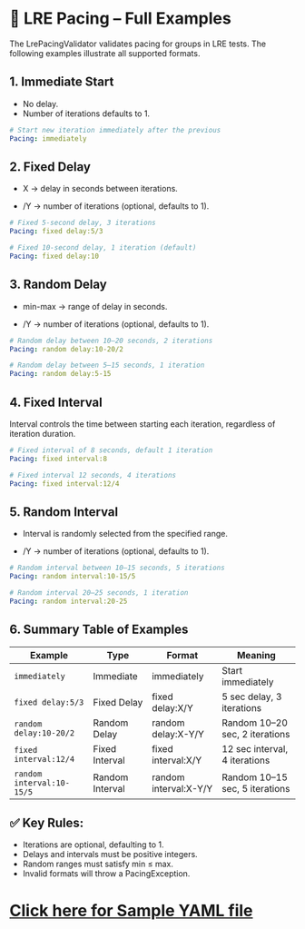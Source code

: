 # 📘 LRE Pacing – Full Examples

The LrePacingValidator validates pacing for groups in LRE tests. The following examples illustrate all supported
formats.

## 1. Immediate Start

* No delay.
* Number of iterations defaults to 1.

```yaml
# Start new iteration immediately after the previous
Pacing: immediately
```

## 2. Fixed Delay

* X → delay in seconds between iterations.

* /Y → number of iterations (optional, defaults to 1).

```yaml
# Fixed 5-second delay, 3 iterations
Pacing: fixed delay:5/3

# Fixed 10-second delay, 1 iteration (default)
Pacing: fixed delay:10

```

## 3. Random Delay

* min-max → range of delay in seconds.

* /Y → number of iterations (optional, defaults to 1).

```yaml
# Random delay between 10–20 seconds, 2 iterations
Pacing: random delay:10-20/2

# Random delay between 5–15 seconds, 1 iteration
Pacing: random delay:5-15
```

## 4. Fixed Interval

Interval controls the time between starting each iteration, regardless of iteration duration.

```yaml
# Fixed interval of 8 seconds, default 1 iteration
Pacing: fixed interval:8

# Fixed interval 12 seconds, 4 iterations
Pacing: fixed interval:12/4
```

## 5. Random Interval

* Interval is randomly selected from the specified range.

* /Y → number of iterations (optional, defaults to 1).

```yaml
# Random interval between 10–15 seconds, 5 iterations
Pacing: random interval:10-15/5

# Random interval 20–25 seconds, 1 iteration
Pacing: random interval:20-25
```

## 6. Summary Table of Examples

| Example                   | Type            | Format                | Meaning                        |
|---------------------------|-----------------|-----------------------|--------------------------------|
| `immediately`             | Immediate       | immediately           | Start immediately              |
| `fixed delay:5/3`         | Fixed Delay     | fixed delay:X/Y       | 5 sec delay, 3 iterations      |
| `random delay:10-20/2`    | Random Delay    | random delay:X-Y/Y    | Random 10–20 sec, 2 iterations |
| `fixed interval:12/4`     | Fixed Interval  | fixed interval:X/Y    | 12 sec interval, 4 iterations  |
| `random interval:10-15/5` | Random Interval | random interval:X-Y/Y | Random 10–15 sec, 5 iterations |

## ✅ Key Rules:

* Iterations are optional, defaulting to 1.
* Delays and intervals must be positive integers.
* Random ranges must satisfy min ≤ max.
* Invalid formats will throw a PacingException.


# [Click here for Sample YAML file](sample-config.yaml.md)

